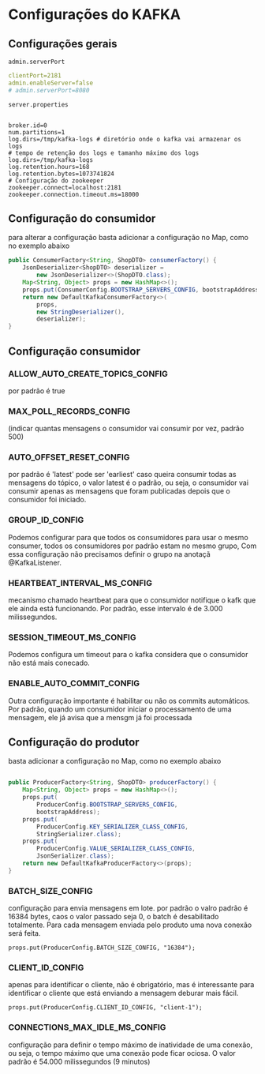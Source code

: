 # Configurações do KAFKA

## Configurações gerais

`admin.serverPort`

``` yml
clientPort=2181
admin.enableServer=false
# admin.serverPort=8080
```

`server.properties`

``` properties

broker.id=0
num.partitions=1
log.dirs=/tmp/kafka-logs # diretório onde o kafka vai armazenar os logs
# tempo de retenção dos logs e tamanho máximo dos logs
log.dirs=/tmp/kafka-logs
log.retention.hours=168
log.retention.bytes=1073741824
# Configuração do zookeeper
zookeeper.connect=localhost:2181
zookeeper.connection.timeout.ms=18000

```

## Configuração do consumidor

para alterar a configuração basta adicionar a configuração no Map, como no exemplo abaixo

``` java
public ConsumerFactory<String, ShopDTO> consumerFactory() {
    JsonDeserializer<ShopDTO> deserializer =
        new JsonDeserializer<>(ShopDTO.class);
    Map<String, Object> props = new HashMap<>();
    props.put(ConsumerConfig.BOOTSTRAP_SERVERS_CONFIG, bootstrapAddress); // endereço do kafka
    return new DefaultKafkaConsumerFactory<>(
        props,
        new StringDeserializer(),
        deserializer);
}
```

## Configuração consumidor


### ALLOW_AUTO_CREATE_TOPICS_CONFIG
por padrão é true
### MAX_POLL_RECORDS_CONFIG
(indicar quantas mensagens o consumidor vai consumir por vez, padrão 500)
### AUTO_OFFSET_RESET_CONFIG
por padrão é 'latest' pode ser 'earliest' caso queira consumir todas as mensagens do tópico, o valor latest é o padrão, ou seja, o consumidor vai consumir apenas as mensagens que foram publicadas depois que o consumidor foi iniciado.
### GROUP_ID_CONFIG
Podemos configurar para que todos os consumidores para usar o mesmo consumer, todos os consumidores por padrão estam no mesmo grupo, Com essa configuração não precisamos definir o grupo na anotaçã @KafkaListener.
### HEARTBEAT_INTERVAL_MS_CONFIG
mecanismo chamado heartbeat para que o consumidor notifique o kafk que ele ainda está funcionando. Por padrão, esse intervalo é de 3.000 milissegundos.
### SESSION_TIMEOUT_MS_CONFIG
Podemos configura um timeout para o kafka considera que o consumidor não está mais conecado.
### ENABLE_AUTO_COMMIT_CONFIG
Outra configuração importante é habilitar ou não os commits automáticos. Por padrão, quando um consumidor iniciar o processamento de uma mensagem, ele já avisa que a mensgm já foi processada


## Configuração do produtor


basta adicionar a configuração no Map, como no exemplo abaixo

``` java

public ProducerFactory<String, ShopDTO> producerFactory() {
    Map<String, Object> props = new HashMap<>();
    props.put(
        ProducerConfig.BOOTSTRAP_SERVERS_CONFIG,
        bootstrapAddress);
    props.put(
        ProducerConfig.KEY_SERIALIZER_CLASS_CONFIG,
        StringSerializer.class);
    props.put(
        ProducerConfig.VALUE_SERIALIZER_CLASS_CONFIG,
        JsonSerializer.class);
    return new DefaultKafkaProducerFactory<>(props);
}
```

### BATCH_SIZE_CONFIG

configuração para envia mensagens em lote. por padrão o valro padrão é 16384 bytes, caos o valor passado seja 0, o batch é desabilitado totalmente. Para cada mensagem enviada pelo produto uma nova conexão será feita.

`props.put(ProducerConfig.BATCH_SIZE_CONFIG, "16384");`


### CLIENT_ID_CONFIG

apenas para identificar o cliente, não é obrigatório, mas é interessante para identificar o cliente que está enviando a mensagem deburar mais fácil.

`props.put(ProducerConfig.CLIENT_ID_CONFIG, "client-1");`

### CONNECTIONS_MAX_IDLE_MS_CONFIG

configuração para definir o tempo máximo de inatividade de uma conexão, ou seja, o tempo máximo que uma conexão pode ficar ociosa. O valor padrão é 54.000 milissegundos (9 minutos)
